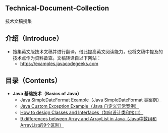 ## Technical-Document-Collection
技术文稿搜集

## 介绍（Introduce）
- 搜集英文版技术文稿并进行翻译，借此提高英文阅读能力，也将文稿中提及的技术点作为资料备查。文稿转译自以下网站：
    - https://examples.javacodegeeks.com

## 目录（Contents）
- **Java 基础技术（Basics of Java）**
	- [Java SimpleDateFormat Example（Java SimpleDateFormat 类案例）](Java-SimpleDateFormat-Example.md)
	- [Java Custom Exception Example（Java 自定义异常案例）](Java-Custom-Exception-Example.md)
	- [How to design Classes and Interfaces（如何设计类和接口）](How-to-design-Classes-and-Interfaces.md)
	- [9 differences between Array and ArrayList in Java（Java中数组和ArrayList的9个区别）](9-differences-between-Array-and-ArrayList-in-Java.md)
	
